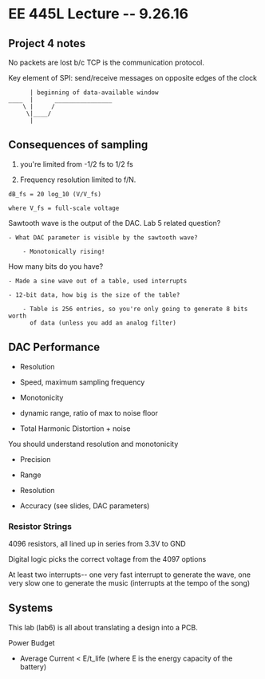 # EE 445L Lecture -- 9.26.16

## Project 4 notes

No packets are lost b/c TCP is the communication protocol.

Key element of SPI: send/receive messages on opposite edges of the clock


```
      | beginning of data-available window
____  |      ________________
    \ |     /
     \|____/
      |

```

## Consequences of sampling

1. you're limited from -1/2 fs to 1/2 fs

2. Frequency resolution limited to f/N.

```
dB_fs = 20 log_10 (V/V_fs)

where V_fs = full-scale voltage
```

Sawtooth wave is the output of the DAC. Lab 5 related question?

    - What DAC parameter is visible by the sawtooth wave?

        - Monotonically rising!

How many bits do you have?

    - Made a sine wave out of a table, used interrupts

    - 12-bit data, how big is the size of the table?

        - Table is 256 entries, so you're only going to generate 8 bits worth
          of data (unless you add an analog filter)

## DAC Performance

- Resolution

- Speed, maximum sampling frequency

- Monotonicity

- dynamic range, ratio of max to noise floor

- Total Harmonic Distortion + noise

You should understand resolution and monotonicity

- Precision

- Range

- Resolution

- Accuracy (see slides, DAC parameters)

### Resistor Strings

4096 resistors, all lined up in series from 3.3V to GND

Digital logic picks the correct voltage from the 4097 options

At least two interrupts-- one very fast interrupt to generate the wave, one
very slow one to generate the music (interrupts at the tempo of the song)

## Systems

This lab (lab6) is all about translating a design into a PCB.

Power Budget

- Average Current < E/t_life (where E is the energy capacity of the battery)
